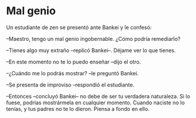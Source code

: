 # Mal genio

Un estudiante de zen se presentó ante Bankei y le confesó:

–Maestro, tengo un mal genio ingobernable. ¿Cómo podría remediarlo?

–Tienes algo muy extraño –replicó Bankei–. Déjame ver lo que tienes.

–En este momento no te lo puedo enseñar –dijo el otro.

–¿Cuándo me lo podrás mostrar? –le preguntó Bankei.

–Se presenta de improviso –respondió el estudiante.

–Entonces –concluyó Bankei– no debe de ser tu verdadera naturaleza. Si
lo fuese, podrías mostrármela en cualquier momento. Cuando naciste no lo
tenías, y tus padres no te lo dieron. Piensa a fondo en ello.